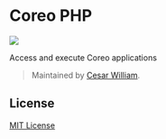 # Coreo PHP

![](https://dl.dropboxusercontent.com/u/36452000/images/apps/php-coreo.png)

Access and execute Coreo applications

> Maintained by [Cesar William](https://github.com/cesarwbr).

## License

[MIT License](http://opensource.org/licenses/MIT)